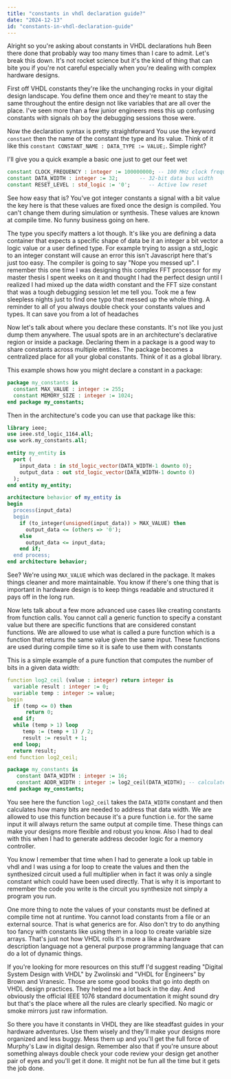```yaml
---
title: "constants in vhdl declaration guide?"
date: "2024-12-13"
id: "constants-in-vhdl-declaration-guide"
---
```


Alright so you're asking about constants in VHDL declarations huh Been there done that probably way too many times than I care to admit. Let's break this down. It's not rocket science but it's the kind of thing that can bite you if you're not careful especially when you're dealing with complex hardware designs.

First off VHDL constants they're like the unchanging rocks in your digital design landscape. You define them once and they're meant to stay the same throughout the entire design not like variables that are all over the place. I've seen more than a few junior engineers mess this up confusing constants with signals oh boy the debugging sessions those were.

Now the declaration syntax is pretty straightforward You use the keyword `constant` then the name of the constant the type and its value. Think of it like this `constant CONSTANT_NAME : DATA_TYPE := VALUE;`. Simple right?

I'll give you a quick example a basic one just to get our feet wet

```vhdl
constant CLOCK_FREQUENCY : integer := 100000000; -- 100 MHz clock frequency
constant DATA_WIDTH : integer := 32;       -- 32-bit data bus width
constant RESET_LEVEL : std_logic := '0';      -- Active low reset
```
See how easy that is? You've got integer constants a signal with a bit value the key here is that these values are fixed once the design is compiled. You can't change them during simulation or synthesis. These values are known at compile time. No funny business going on here.

The type you specify matters a lot though. It's like you are defining a data container that expects a specific shape of data be it an integer a bit vector a logic value or a user defined type. For example trying to assign a std_logic to an integer constant will cause an error this isn't Javascript here that's just too easy. The compiler is going to say "Nope you messed up".
I remember this one time I was designing this complex FFT processor for my master thesis I spent weeks on it and thought I had the perfect design until I realized I had mixed up the data width constant and the FFT size constant that was a tough debugging session let me tell you. Took me a few sleepless nights just to find one typo that messed up the whole thing. A reminder to all of you always double check your constants values and types. It can save you from a lot of headaches

Now let's talk about where you declare these constants. It's not like you just dump them anywhere. The usual spots are in an architecture's declarative region or inside a package. Declaring them in a package is a good way to share constants across multiple entities. The package becomes a centralized place for all your global constants. Think of it as a global library.

This example shows how you might declare a constant in a package:
```vhdl
package my_constants is
  constant MAX_VALUE : integer := 255;
  constant MEMORY_SIZE : integer := 1024;
end package my_constants;
```

Then in the architecture's code you can use that package like this:
```vhdl
library ieee;
use ieee.std_logic_1164.all;
use work.my_constants.all;

entity my_entity is
  port (
    input_data : in std_logic_vector(DATA_WIDTH-1 downto 0);
    output_data : out std_logic_vector(DATA_WIDTH-1 downto 0)
  );
end entity my_entity;

architecture behavior of my_entity is
begin
  process(input_data)
  begin
    if (to_integer(unsigned(input_data)) > MAX_VALUE) then
      output_data <= (others => '0');
    else
      output_data <= input_data;
    end if;
  end process;
end architecture behavior;
```
See? We're using `MAX_VALUE` which was declared in the package. It makes things cleaner and more maintainable. You know if there's one thing that is important in hardware design is to keep things readable and structured it pays off in the long run.

Now lets talk about a few more advanced use cases like creating constants from function calls. You cannot call a generic function to specify a constant value but there are specific functions that are considered constant functions. We are allowed to use what is called a pure function which is a function that returns the same value given the same input. These functions are used during compile time so it is safe to use them with constants

This is a simple example of a pure function that computes the number of bits in a given data width:

```vhdl
function log2_ceil (value : integer) return integer is
  variable result : integer := 0;
  variable temp : integer := value;
begin
  if (temp <= 0) then
      return 0;
  end if;
  while (temp > 1) loop
     temp := (temp + 1) / 2;
     result := result + 1;
  end loop;
  return result;
end function log2_ceil;

package my_constants is
   constant DATA_WIDTH : integer := 16;
   constant ADDR_WIDTH : integer := log2_ceil(DATA_WIDTH); -- calculates address width
end package my_constants;
```
You see here the function `log2_ceil` takes the `DATA_WIDTH` constant and then calculates how many bits are needed to address that data width. We are allowed to use this function because it's a pure function i.e. for the same input it will always return the same output at compile time. These things can make your designs more flexible and robust you know. Also I had to deal with this when I had to generate address decoder logic for a memory controller.

You know I remember that time when I had to generate a look up table in vhdl and I was using a for loop to create the values and then the synthesized circuit used a full multiplier when in fact it was only a single constant which could have been used directly. That is why it is important to remember the code you write is the circuit you synthesize not simply a program you run.

One more thing to note the values of your constants must be defined at compile time not at runtime. You cannot load constants from a file or an external source. That is what generics are for. Also don't try to do anything too fancy with constants like using them in a loop to create variable size arrays. That's just not how VHDL rolls it's more a like a hardware description language not a general purpose programming language that can do a lot of dynamic things.

If you're looking for more resources on this stuff I'd suggest reading "Digital System Design with VHDL" by Zwolinski and "VHDL for Engineers" by Brown and Vranesic. Those are some good books that go into depth on VHDL design practices. They helped me a lot back in the day. And obviously the official IEEE 1076 standard documentation it might sound dry but that's the place where all the rules are clearly specified. No magic or smoke mirrors just raw information.

So there you have it constants in VHDL they are like steadfast guides in your hardware adventures. Use them wisely and they'll make your designs more organized and less buggy. Mess them up and you'll get the full force of Murphy's Law in digital design. Remember also that if you're unsure about something always double check your code review your design get another pair of eyes and you'll get it done. It might not be fun all the time but it gets the job done.
